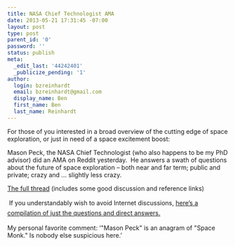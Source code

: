 ```yaml
---
title: NASA Chief Technologist AMA
date: 2013-05-21 17:31:45 -07:00
layout: post
type: post
parent_id: '0'
password: ''
status: publish
meta:
  _edit_last: '44242401'
  _publicize_pending: '1'
author:
  login: bzreinhardt
  email: bzreinhardt@gmail.com
  display_name: Ben
  first_name: Ben
  last_name: Reinhardt
---
```


<p>For those of you interested in a broad overview of the cutting edge of space exploration, or just in need of a space excitement boost:</p>
<p>Mason Peck, the NASA Chief Technologist (who also happens to be my PhD advisor) did an AMA on Reddit yesterday.  He answers a swath of questions about the future of space exploration – both near and far term; public and private; crazy and … slightly less crazy.</p>
<p><a href="http://www.reddit.com/r/IAmA/comments/1epdv7/i_am_mason_peck_nasas_chief_technologist_ask_me/">The full thread</a> (includes some good discussion and reference links)</p>
<p><span style="font-style:inherit;line-height:1.625;"> </span><span style="font-style:inherit;line-height:1.625;">If you understandably wish to avoid Internet discussions, </span><a style="font-style:inherit;line-height:1.625;" href="http://www.reddit.com/r/tabled/comments/1epnwp/">here’s a compilation of just the questions and direct answers.</a><span style="font-style:inherit;line-height:1.625;"> </span></p>
<p>My personal favorite comment: ‘"Mason Peck" is an anagram of "Space Monk." Is nobody else suspicious here.’</p>
